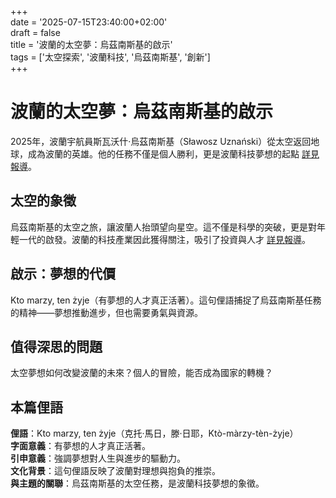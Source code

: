 +++  
date = '2025-07-15T23:40:00+02:00'  
draft = false  
title = '波蘭的太空夢：烏茲南斯基的啟示'  
tags = ['太空探索', '波蘭科技', '烏茲南斯基', '創新']  
+++


# 波蘭的太空夢：烏茲南斯基的啟示

2025年，波蘭宇航員斯瓦沃什·烏茲南斯基（Sławosz Uznański）從太空返回地球，成為波蘭的英雄。他的任務不僅是個人勝利，更是波蘭科技夢想的起點 [詳見報導](https://businessinsider.com.pl/technologie/nowe-technologie/nie-tylko-lot-w-kosmos-co-polska-zyska-dzieki-misji-slawosza-uznanskiego/k5jptfz)。

## 太空的象徵

烏茲南斯基的太空之旅，讓波蘭人抬頭望向星空。這不僅是科學的突破，更是對年輕一代的啟發。波蘭的科技產業因此獲得關注，吸引了投資與人才 [詳見報導](https://wyborcza.pl/7,75400,32105648,orzel-wyladowal-najgorsze-ze-teraz-bedzie-latal-po-polsce.html)。

## 啟示：夢想的代價

Kto marzy, ten żyje（有夢想的人才真正活著）。這句俚語捕捉了烏茲南斯基任務的精神——夢想推動進步，但也需要勇氣與資源。

## 值得深思的問題

太空夢想如何改變波蘭的未來？個人的冒險，能否成為國家的轉機？

## 本篇俚語

**俚語**：Kto marzy, ten żyje（克托·馬日，滕·日耶，Ktò-màrzy-tèn-żyje）  
**字面意義**：有夢想的人才真正活著。  
**引申意義**：強調夢想對人生與進步的驅動力。  
**文化背景**：這句俚語反映了波蘭對理想與抱負的推崇。  
**與主題的關聯**：烏茲南斯基的太空任務，是波蘭科技夢想的象徵。